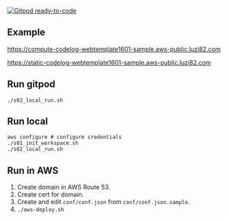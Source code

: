 [![Gitpod ready-to-code](https://img.shields.io/badge/Gitpod-ready--to--code-blue?logo=gitpod)](https://gitpod.io/#https://github.com/luzi82/codelog.flask)

## Example

https://compute-codelog-webtemplate1601-sample.aws-public.luzi82.com

https://static-codelog-webtemplate1601-sample.aws-public.luzi82.com

## Run gitpod

```
./s02_local_run.sh
```

## Run local

```
aws configure # configure credentials
./s01_init_workspace.sh
./s02_local_run.sh
```

## Run in AWS

1. Create domain in AWS Route 53.
1. Create cert for domain.
1. Create and edit `conf/conf.json` from `conf/conf.json.sample`.
1. `./aws-deploy.sh`
